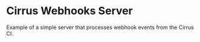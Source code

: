 # Cirrus Webhooks Server

Example of a simple server that processes webhook events from the Cirrus CI.
